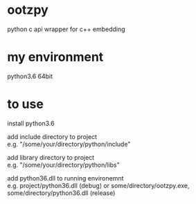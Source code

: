 # ootzpy
python c api wrapper for c++ embedding

# my environment
python3.6 64bit

# to use
install python3.6  

add include directory to project  
e.g. "/some/your/directory/python/include"  
  
add library directory to project  
e.g. "/some/your/directory/python/libs"  

add python36.dll  to running environemnt  
e.g. project/python36.dll (debug) or some/directory/ootzpy.exe, some/directory/python36.dll  (release)
